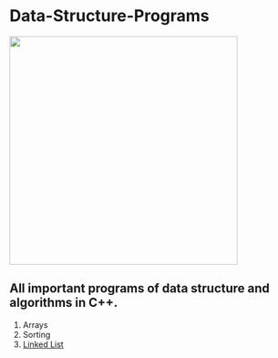 # Data-Structure-Programs
<div style="display:block,text-align:center;"><img src = "https://louisem.com/wp-content/uploads/2017/06/Inspirational-Quote-More-Than-Who-You-Were.png" width = "400"![image](https://user-images.githubusercontent.com/63765750/120069810-75988a00-c0a5-11eb-83bb-b3626eb518e5.png)
></div>

## All important programs of data structure and algorithms in C++.
1. Arrays
2. Sorting
3. [Linked List](https://github.com/jayendra1107/Data-Structure-Programs/tree/main/Linked%20List)
